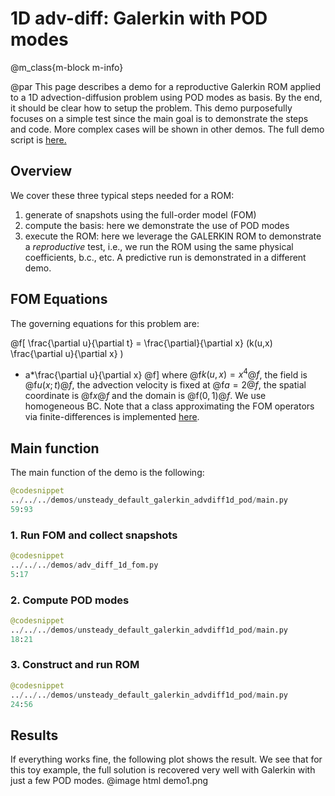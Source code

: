 
# 1D adv-diff: Galerkin with POD modes


@m_class{m-block m-info}

@par
This page describes a demo for a reproductive Galerkin ROM applied to a
1D advection-diffusion problem using POD modes as basis.
By the end, it should be clear how to setup the problem.
This demo purposefully focuses on a simple test since the main goal is
to demonstrate the steps and code. More complex cases will be shown in other demos.
The full demo script is [here.](https://github.com/Pressio/pressio4py/blob/master/demos/unsteady_default_galerkin_advdiff1d_pod/main.py)

## Overview
We cover these three typical steps needed for a ROM:
1. generate of snapshots using the full-order model (FOM)
2. compute the basis: here we demonstrate the use of POD modes
3. execute the ROM: here we leverage the GALERKIN ROM to demonstrate
a *reproductive* test, i.e., we run the ROM using the same physical coefficients, b.c., etc.
A predictive run is demonstrated in a different demo.

## FOM Equations
The governing equations for this problem are:

@f[
\frac{\partial u}{\partial t}
= \frac{\partial}{\partial x} (k(u,x) \frac{\partial u}{\partial x} )
- a*\frac{\partial u}{\partial x}
@f]
where @f$k(u,x)=x^4@f$, the field is @f$u(x;t)@f$, the advection velocity
is fixed at @f$a=2@f$, the spatial coordinate is @f$x@f$ and the domain is @f$(0,1)@f$.
We use homogeneous BC. Note that a class approximating the FOM operators via finite-differences
is implemented [here](https://github.com/Pressio/pressio4py/blob/master/apps/adv_diff1d.py).


## Main function
The main function of the demo is the following:
```py
@codesnippet
../../../demos/unsteady_default_galerkin_advdiff1d_pod/main.py
59:93
```

### 1. Run FOM and collect snapshots
```py
@codesnippet
../../../demos/adv_diff_1d_fom.py
5:17
```

### 2. Compute POD modes
```py
@codesnippet
../../../demos/unsteady_default_galerkin_advdiff1d_pod/main.py
18:21
```

### 3. Construct and run ROM
```py
@codesnippet
../../../demos/unsteady_default_galerkin_advdiff1d_pod/main.py
24:56
```

## Results
If everything works fine, the following plot shows the result.
We see that for this toy example, the full solution is recovered very well with Galerkin
with just a few POD modes.
@image html demo1.png
